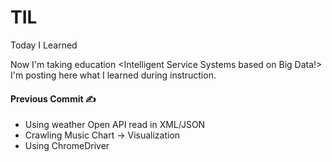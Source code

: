 # TIL
Today I Learned
<br>

Now I'm taking education <Intelligent Service Systems based on Big Data!>
<br>
I'm posting here what I learned during instruction.

#### Previous Commit ✍️
- Using weather Open API read in XML/JSON
- Crawling Music Chart → Visualization
- Using ChromeDriver
